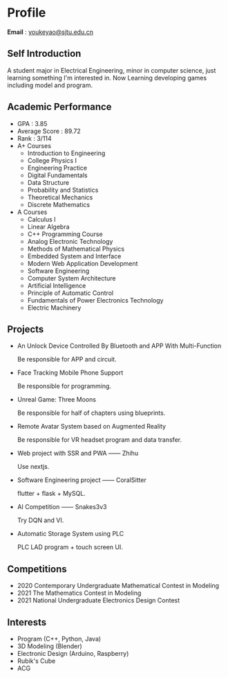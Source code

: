 # Profile

**Email** : youkeyao@sjtu.edu.cn

## Self Introduction
A student major in Electrical Engineering, minor in computer science, just learning something I'm interested in. Now Learning developing games including model and program.

## Academic Performance
- GPA : 3.85
- Average Score : 89.72
- Rank : 3/114
- A+ Courses
    - Introduction to Engineering
    - College Physics I
    - Engineering Practice
    - Digital Fundamentals
    - Data Structure
    - Probability and Statistics
    - Theoretical Mechanics
    - Discrete Mathematics
- A Courses
    - Calculus I
    - Linear Algebra
    - C++ Programming Course
    - Analog Electronic Technology
    - Methods of Mathematical Physics
    - Embedded System and Interface
    - Modern Web Application Development
    - Software Engineering
    - Computer System Architecture
    - Artificial Intelligence
    - Principle of Automatic Control
    - Fundamentals of Power Electronics Technology
    - Electric Machinery

## Projects
- An Unlock Device Controlled By Bluetooth and APP With Multi-Function

    Be responsible for APP and circuit.

- Face Tracking Mobile Phone Support

    Be responsible for programming.

- Unreal Game: Three Moons

    Be responsible for half of chapters using blueprints.

- Remote Avatar System based on Augmented Reality

    Be responsible for VR headset program and data transfer.

- Web project with SSR and PWA —— Zhihu

    Use nextjs.

- Software Engineering project —— CoralSitter

    flutter + flask + MySQL.

- AI Competition —— Snakes3v3

    Try DQN and VI.

- Automatic Storage System using PLC

    PLC LAD program + touch screen UI.

## Competitions
- 2020 Contemporary Undergraduate Mathematical Contest in Modeling
- 2021 The Mathematics Contest in Modeling
- 2021 National Undergraduate Electronics Design Contest

## Interests
- Program (C++, Python, Java)
- 3D Modeling (Blender)
- Electronic Design (Arduino, Raspberry)
- Rubik's Cube
- ACG